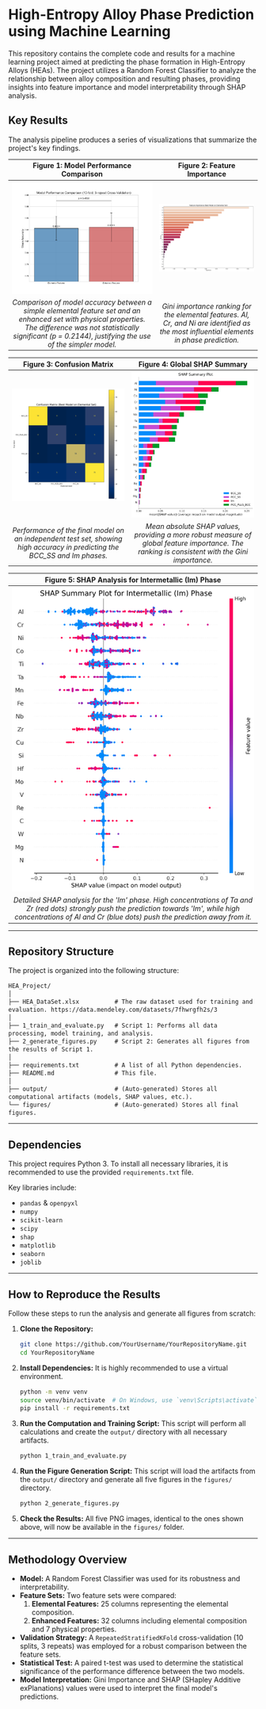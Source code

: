 # High-Entropy Alloy Phase Prediction using Machine Learning

This repository contains the complete code and results for a machine learning project aimed at predicting the phase formation in High-Entropy Alloys (HEAs). The project utilizes a Random Forest Classifier to analyze the relationship between alloy composition and resulting phases, providing insights into feature importance and model interpretability through SHAP analysis.

## Key Results

The analysis pipeline produces a series of visualizations that summarize the project's key findings.

| Figure 1: Model Performance Comparison | Figure 2: Feature Importance |
| :---: | :---: |
| <img src="figures/1_performance_comparison.png" width="400"> | <img src="figures/2_feature_importance.png" width="400"> |
| *Comparison of model accuracy between a simple elemental feature set and an enhanced set with physical properties. The difference was not statistically significant (p = 0.2144), justifying the use of the simpler model.* | *Gini importance ranking for the elemental features. Al, Cr, and Ni are identified as the most influential elements in phase prediction.* |

| Figure 3: Confusion Matrix | Figure 4: Global SHAP Summary |
| :---: | :---: |
| <img src="figures/3_confusion_matrix.png" width="400"> | <img src="figures/4_shap_summary_bar.png" width="400"> |
| *Performance of the final model on an independent test set, showing high accuracy in predicting the BCC_SS and Im phases.* | *Mean absolute SHAP values, providing a more robust measure of global feature importance. The ranking is consistent with the Gini importance.* |

| Figure 5: SHAP Analysis for Intermetallic (Im) Phase |
| :---: |
| <img src="figures/5_shap_beeswarm_Im.png" width="500"> |
| *Detailed SHAP analysis for the 'Im' phase. High concentrations of Ta and Zr (red dots) strongly push the prediction towards 'Im', while high concentrations of Al and Cr (blue dots) push the prediction away from it.* |

---

## Repository Structure

The project is organized into the following structure:

```
HEA_Project/
│
├── HEA_DataSet.xlsx          # The raw dataset used for training and evaluation. https://data.mendeley.com/datasets/7fhwrgfh2s/3
│
├── 1_train_and_evaluate.py   # Script 1: Performs all data processing, model training, and analysis.
├── 2_generate_figures.py     # Script 2: Generates all figures from the results of Script 1.
│
├── requirements.txt          # A list of all Python dependencies.
├── README.md                 # This file.
│
├── output/                   # (Auto-generated) Stores all computational artifacts (models, SHAP values, etc.).
└── figures/                  # (Auto-generated) Stores all final figures.
```

---

## Dependencies

This project requires Python 3. To install all necessary libraries, it is recommended to use the provided `requirements.txt` file.

Key libraries include:
- `pandas` & `openpyxl`
- `numpy`
- `scikit-learn`
- `scipy`
- `shap`
- `matplotlib`
- `seaborn`
- `joblib`

---

## How to Reproduce the Results

Follow these steps to run the analysis and generate all figures from scratch:

1.  **Clone the Repository:**
    ```bash
    git clone https://github.com/YourUsername/YourRepositoryName.git
    cd YourRepositoryName
    ```

2.  **Install Dependencies:**
    It is highly recommended to use a virtual environment.
    ```bash
    python -m venv venv
    source venv/bin/activate  # On Windows, use `venv\Scripts\activate`
    pip install -r requirements.txt
    ```

3.  **Run the Computation and Training Script:**
    This script will perform all calculations and create the `output/` directory with all necessary artifacts.
    ```bash
    python 1_train_and_evaluate.py
    ```

4.  **Run the Figure Generation Script:**
    This script will load the artifacts from the `output/` directory and generate all five figures in the `figures/` directory.
    ```bash
    python 2_generate_figures.py
    ```

5.  **Check the Results:**
    All five PNG images, identical to the ones shown above, will now be available in the `figures/` folder.

---

## Methodology Overview

-   **Model:** A Random Forest Classifier was used for its robustness and interpretability.
-   **Feature Sets:** Two feature sets were compared:
    1.  **Elemental Features:** 25 columns representing the elemental composition.
    2.  **Enhanced Features:** 32 columns including elemental composition and 7 physical properties.
-   **Validation Strategy:** A `RepeatedStratifiedKFold` cross-validation (10 splits, 3 repeats) was employed for a robust comparison between the feature sets.
-   **Statistical Test:** A paired t-test was used to determine the statistical significance of the performance difference between the two models.
-   **Model Interpretation:** Gini Importance and SHAP (SHapley Additive exPlanations) values were used to interpret the final model's predictions.
